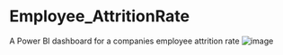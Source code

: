 # Employee_AttritionRate
A Power BI dashboard for a companies employee attrition rate
![image](https://github.com/shubham0730/Employee_AttritionRate/assets/71088263/165d469c-4cb9-4810-8cc6-7b8a7bfe8dff)
